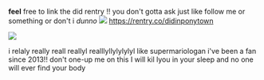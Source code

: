 **feel** free to link the did rentry !! you don't gotta ask just like follow me or something or don't i *dunno* ![](https://64.media.tumblr.com/17fa24b7f596eafbc41cd260075cd953/220085b3aefed706-7c/s75x75_c1/b00262de198e5f7bd82743e42a51fbab24596205.gifv)
https://rentry.co/didinponytown



![](https://i.imgur.com/RSBJ47o.png)

i relaly really reall reallyl realllyllylylylyl like supermariologan i've been a fan since 2013!! don't one-up me on this I will kil lyou in your sleep and no one will ever find your body 
